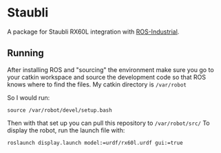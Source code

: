 # Staubli

A package for Staubli RX60L integration with [ROS-Industrial].

## Running

After installing ROS and "sourcing" the environment make sure you go to your catkin workspace and source the development code so that ROS knows where to find the files.
My catkin directory is ```/var/robot```

So I would run:

  ```source /var/robot/devel/setup.bash``` 

Then with that set up you can pull this repository to ```/var/robot/src/```
To display the robot, run the launch file with:

  ```roslaunch display.launch model:=urdf/rx60l.urdf gui:=true```

[ROS-Industrial]: http://www.ros.org/wiki/Industrial
